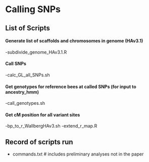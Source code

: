 # Calling SNPs
## List of Scripts
#### Generate list of scaffolds and chromosomes in genome (HAv3.1)
-subdivide_genome_HAv3.1.R
#### Call SNPs
-calc_GL_all_SNPs.sh
#### Get genotypes for reference bees at called SNPs (for input to ancestry\_hmm)
-call_genotypes.sh
#### Get cM position for all variant sites
-bp_to_r_WallbergHAv3.sh
-extend_r_map.R

## Record of scripts run
- commands.txt # includes preliminary analyses not in the paper
